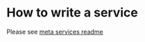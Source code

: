 # How to write a service

Please see [meta services readme](../../../../../src/meta/src/rpc/service/REAMD.md)

